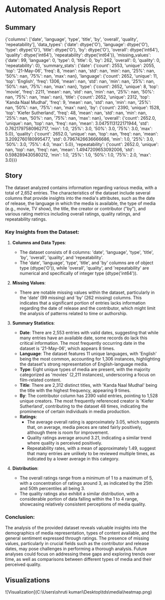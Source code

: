 # Automated Analysis Report

## Summary
{'columns': ['date', 'language', 'type', 'title', 'by', 'overall', 'quality', 'repeatability'], 'data_types': {'date': dtype('O'), 'language': dtype('O'), 'type': dtype('O'), 'title': dtype('O'), 'by': dtype('O'), 'overall': dtype('int64'), 'quality': dtype('int64'), 'repeatability': dtype('int64')}, 'missing_values': {'date': 99, 'language': 0, 'type': 0, 'title': 0, 'by': 262, 'overall': 0, 'quality': 0, 'repeatability': 0}, 'summary_stats': {'date': {'count': 2553, 'unique': 2055, 'top': '21-May-06', 'freq': 8, 'mean': nan, 'std': nan, 'min': nan, '25%': nan, '50%': nan, '75%': nan, 'max': nan}, 'language': {'count': 2652, 'unique': 11, 'top': 'English', 'freq': 1306, 'mean': nan, 'std': nan, 'min': nan, '25%': nan, '50%': nan, '75%': nan, 'max': nan}, 'type': {'count': 2652, 'unique': 8, 'top': 'movie', 'freq': 2211, 'mean': nan, 'std': nan, 'min': nan, '25%': nan, '50%': nan, '75%': nan, 'max': nan}, 'title': {'count': 2652, 'unique': 2312, 'top': 'Kanda Naal Mudhal', 'freq': 9, 'mean': nan, 'std': nan, 'min': nan, '25%': nan, '50%': nan, '75%': nan, 'max': nan}, 'by': {'count': 2390, 'unique': 1528, 'top': 'Kiefer Sutherland', 'freq': 48, 'mean': nan, 'std': nan, 'min': nan, '25%': nan, '50%': nan, '75%': nan, 'max': nan}, 'overall': {'count': 2652.0, 'unique': nan, 'top': nan, 'freq': nan, 'mean': 3.0475113122171944, 'std': 0.7621797580962717, 'min': 1.0, '25%': 3.0, '50%': 3.0, '75%': 3.0, 'max': 5.0}, 'quality': {'count': 2652.0, 'unique': nan, 'top': nan, 'freq': nan, 'mean': 3.2092760180995477, 'std': 0.7967426636666686, 'min': 1.0, '25%': 3.0, '50%': 3.0, '75%': 4.0, 'max': 5.0}, 'repeatability': {'count': 2652.0, 'unique': nan, 'top': nan, 'freq': nan, 'mean': 1.4947209653092006, 'std': 0.598289430580212, 'min': 1.0, '25%': 1.0, '50%': 1.0, '75%': 2.0, 'max': 3.0}}}

## Story
The dataset analyzed contains information regarding various media, with a total of 2,652 entries. The characteristics of the dataset include several columns that provide insights into the media's attributes, such as the date of release, the language in which the media is available, the type of media (e.g., movie, TV show), the title, the creator or contributor ("by"), and various rating metrics including overall ratings, quality ratings, and repeatability ratings.

### Key Insights from the Dataset:

1. **Columns and Data Types**:
   - The dataset consists of 8 columns: 'date', 'language', 'type', 'title', 'by', 'overall', 'quality', and 'repeatability'.
   - The 'date', 'language', 'type', 'title', and 'by' columns are of object type (dtype('O')), while 'overall', 'quality', and 'repeatability' are numerical and specifically of integer type (dtype('int64')).

2. **Missing Values**:
   - There are notable missing values within the dataset, particularly in the 'date' (99 missing) and 'by' (262 missing) columns. This indicates that a significant portion of entries lacks information regarding the date of release and the contributor, which might limit the analysis of patterns related to time or authorship.

3. **Summary Statistics**:
   - **Date**: There are 2,553 entries with valid dates, suggesting that while many entries have an available date, some records do lack this critical information. The most frequently occurring date in the dataset is '21-May-06', which appears 8 times.
   - **Language**: The dataset features 11 unique languages, with 'English' being the most common, accounting for 1,306 instances, highlighting the dataset's strong representation of English-language media.
   - **Type**: Eight unique types of media are present, with the majority categorized as 'movies' (2,211 instances), underscoring a focus on film-related content.
   - **Title**: There are 2,312 distinct titles, with 'Kanda Naal Mudhal' being the title with the highest frequency, appearing 9 times.
   - **By**: The contributor column has 2390 valid entries, pointing to 1,528 unique creators. The most frequently referenced creator is 'Kiefer Sutherland', contributing to the dataset 48 times, indicating the prominence of certain individuals in media production.
   - **Ratings**: 
     - The average overall rating is approximately 3.05, which suggests that, on average, media pieces are rated fairly positively, although there is room for improvement.
     - Quality ratings average around 3.21, indicating a similar trend where quality is perceived positively.
     - Repeatability rates, with a mean of approximately 1.49, suggest that many entries are unlikely to be reviewed multiple times, as indicated by a lower average in this category.

4. **Distribution**: 
   - The overall ratings range from a minimum of 1 to a maximum of 5, with a concentration of ratings around 3, as indicated by the 25th and 50th percentiles all being 3.
   - The quality ratings also exhibit a similar distribution, with a considerable portion of data falling within the 1 to 4 range, showcasing relatively consistent perceptions of media quality.

### Conclusion:
The analysis of the provided dataset reveals valuable insights into the demographics of media representation, types of content available, and the general sentiment expressed through ratings. The presence of missing values, particularly in crucial fields such as the contributor and release dates, may pose challenges in performing a thorough analysis. Future analyses could focus on addressing these gaps and exploring trends over time, as well as comparisons between different types of media and their perceived quality.

## Visualizations
![Visualization](C:\Users\shruti kumari\Desktop\tds\media\heatmap.png)
